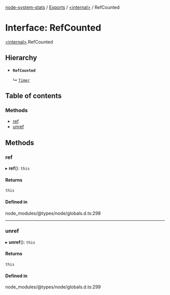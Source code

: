 [node-system-stats](../README.md) / [Exports](../modules.md) / [\<internal\>](../modules/internal_.md) / RefCounted

# Interface: RefCounted

[\<internal\>](../modules/internal_.md).RefCounted

## Hierarchy

- **`RefCounted`**

  ↳ [`Timer`](internal_.Timer.md)

## Table of contents

### Methods

- [ref](internal_.RefCounted.md#ref)
- [unref](internal_.RefCounted.md#unref)

## Methods

### ref

▸ **ref**(): `this`

#### Returns

`this`

#### Defined in

node_modules/@types/node/globals.d.ts:298

___

### unref

▸ **unref**(): `this`

#### Returns

`this`

#### Defined in

node_modules/@types/node/globals.d.ts:299
